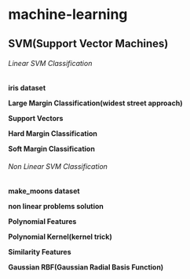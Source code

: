 # machine-learning

## SVM(Support Vector Machines)

###### Linear SVM Classification

**iris dataset**

**Large Margin Classification(widest street approach)**

**Support Vectors**

**Hard Margin Classification**

**Soft Margin Classification**

###### Non Linear SVM Classification

**make_moons dataset**

**non linear problems solution**

**Polynomial Features**

**Polynomial Kernel(kernel trick)**

**Similarity Features**

**Gaussian RBF(Gaussian Radial Basis Function)**
